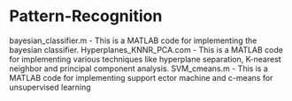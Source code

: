 # Pattern-Recognition
bayesian_classifier.m - This is a MATLAB code for implementing the bayesian classifier.
Hyperplanes_KNNR_PCA.com - This is a MATLAB code for implementing various techniques like hyperplane separation, K-nearest neighbor and principal component analysis.
SVM_cmeans.m - This is a MATLAB code for implementing support ector machine and c-means for unsupervised learning
